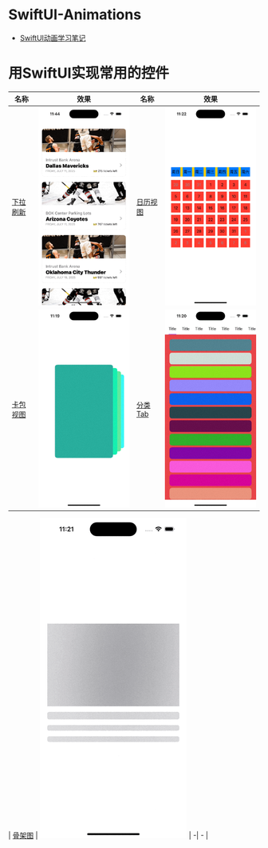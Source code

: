 # SwiftUI-Animations
- [SwiftUI动画学习笔记](AnimationREADME.md)

# 用SwiftUI实现常用的控件
| 名称 | 效果 |名称 | 效果 |
|---------|---------|---------|---------|
| [下拉刷新](SwiftUI-Animations/PullToRefresh)    | ![refresh](Resouces/refresh.gif)  | [日历视图](SwiftUI-Animations/Calendar) | ![calendar](Resouces/calendar.gif) |
| [卡包视图](SwiftUI-Animations/LoopingStack)    | ![card](Resouces/loop_stack.gif)  | [分类Tab](SwiftUI-Animations/SegmentTab) | ![segment](Resouces/segment_tab.gif) |

| [骨架图](SwiftUI-Animations/Skeleton)    | ![skeleton](Resouces/skeleton.gif)  | -| - |